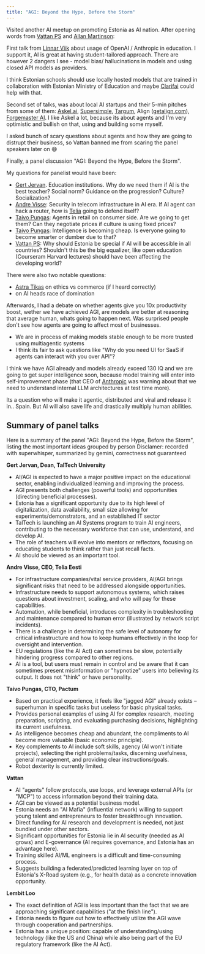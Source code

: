 ```yaml
---
title: "AGI: Beyond the Hype, Before the Storm"
---
```

Visited another AI meetup on promoting Estonia as AI nation. After opening words from [](https://www.linkedin.com/in/ACoAACYD-BoBz1_dPvItXFafnO8EQ2fy3aGs78g)[Vattan PS](https://www.linkedin.com/in/vattan/) and [](https://www.linkedin.com/in/ACoAAAACUqYBhX9H-zK4-h5M2aOW3vpaeJonk6E)[Allan Martinson](https://www.linkedin.com/in/allanmartinson/):  
  
First talk from [](https://www.linkedin.com/in/ACoAAAEmdswBnW8YpFLMVw-7_4SdKxHQiB7wCBQ)[Linnar Viik](https://www.linkedin.com/in/linnarviik/) about usage of OpenAI / Anthropic in education. I support it, AI is great at having student-tailored approach. There are however 2 dangers I see - model bias/ hallucinations in models and using closed API models as providers.  
  
I think Estonian schools should use locally hosted models that are trained in collaboration with Estonian Ministry of Education and maybe [Clarifai](https://www.linkedin.com/company/clarifai/) could help with that.  
  
Second set of talks, was about local AI startups and their 5-min pitches from some of them: [Askel.ai](https://www.linkedin.com/company/askel-ai/), [Supersimple](https://www.linkedin.com/company/gosupersimple/), [Targum](https://www.linkedin.com/company/targumai/), Align ([getalign.com](http://getalign.com/)), [Forgemaster AI](https://www.linkedin.com/company/forgemasterai/). I like Askel a lot, because its about agents and I'm very optimistic and bullish on that, using and building some myself.  
  
I asked bunch of scary questions about agents and how they are going to distrupt their business, so Vattan banned me from scaring the panel speakers later on 😅  
  
Finally, a panel discussion "AGI: Beyond the Hype, Before the Storm".  

<!--truncate-->

My questions for panelist would have been:  
  
- [](https://www.linkedin.com/in/ACoAAABhrcQBL5eCpcaYR4-0qFWEJSzPFtR0amQ)[Gert Jervan](https://www.linkedin.com/in/gertjervan/). Education institutions. Why do we need them if AI is the best teacher? Social norm? Guidance on the progression? Culture? Socialization?  
- [](https://www.linkedin.com/in/ACoAAAHxbzEB8cmCUnTi4mtNtJSp1zQ7Lh4eFh4)[Andre Visse](https://www.linkedin.com/in/andre-visse-cto/): Security in telecom infrastructure in AI era. If AI agent can hack a router, how is [Telia](https://www.linkedin.com/company/teliacompany/) going to defend itself?  
- [](https://www.linkedin.com/in/ACoAABS0r4wBUv5UT0op6twfmCKHQkfudFMQ8w0)[Taivo Pungas](https://www.linkedin.com/in/pungas/): Agents in retail on consumer side. Are we going to get them? Can they negotiate prices if culture is using fixed prices?  
- [](https://www.linkedin.com/in/ACoAABS0r4wBUv5UT0op6twfmCKHQkfudFMQ8w0)[Taivo Pungas](https://www.linkedin.com/in/pungas/): Intelligence is becoming cheap. Is everyone going to become smarter or dumber due to that?  
- [](https://www.linkedin.com/in/ACoAACYD-BoBz1_dPvItXFafnO8EQ2fy3aGs78g)[Vattan PS](https://www.linkedin.com/in/vattan/): Why should Estonia be special if AI will be accessible in all countries? Shouldn't this be the big equalizer, like open education (Courseram Harvard lectures) should have been affecting the developing world?  
  
There were also two notable questions:  
- [](https://www.linkedin.com/in/ACoAACZrVv0BT8Ra7Q390rXa1KGF2RLMMJ7qnWA)[Astra Tikas](https://www.linkedin.com/in/astratikas/) on ethics vs commerce (if I heard correctly)  
- on AI heads race of domination  
  
Afterwards, I had a debate on whether agents give you 10x productivity boost, wether we have achieved AGI, are models are better at reasoning that average human, whats going to happen next. Was surprised people don't see how agents are going to affect most of businesses.  
  
- We are in process of making models stable enough to be more trusted using multiagentic systems  
- I think its fair to ask questions like "Why do you need UI for SaaS if agents can interact with you over API"?  
  
I think we have AGI already and models already exceed 130 IQ and we are going to get super intelligence soon, because model training will enter into self-improvement phase (that CEO of [Anthropic](https://www.linkedin.com/company/anthropicresearch/) was warning about that we need to understand internal LLM architectures at test time more).  
  
Its a question who will make it agentic, distributed and viral and release it in.. Spain. But AI will also save life and drastically multiply human abilities.


## Summary of panel talks

Here is a summary of the panel "AGI: Beyond the Hype, Before the Storm", listing the most important ideas grouped by person
Disclamer: recorded with superwhisper, summarized by gemini, correctness not guaranteed

**Gert Jervan, Dean, TalTech University**
- AI/AGI is expected to have a major positive impact on the educational sector, enabling individualized learning and improving the process.
- AGI presents both challenges (powerful tools) and opportunities (directing beneficial processes).
- Estonia has a significant opportunity due to its high level of digitalization, data availability, small size allowing for experiments/demonstrators, and an established IT sector
- TalTech is launching an AI Systems program to train AI engineers, contributing to the necessary workforce that can use, understand, and develop AI.
- The role of teachers will evolve into mentors or reflectors, focusing on educating students to think rather than just recall facts.
- AI should be viewed as an important tool.

**Andre Visse, CEO, Telia Eesti**
- For infrastructure companies/vital service providers, AI/AGI brings significant risks that need to be addressed alongside opportunities.
- Infrastructure needs to support autonomous systems, which raises questions about investment, scaling, and who will pay for these capabilities.
- Automation, while beneficial, introduces complexity in troubleshooting and maintenance compared to human error (illustrated by network script incidents).
- There is a challenge in determining the safe level of autonomy for critical infrastructure and how to keep humans effectively in the loop for oversight and intervention.
- EU regulations (like the AI Act) can sometimes be slow, potentially hindering progress compared to other regions.
- AI is a tool, but users must remain in control and be aware that it can sometimes present misinformation or "hypnotize" users into believing its output. It does not "think" or have personality.
    

**Taivo Pungas, CTO, Pactum**
- Based on practical experience, it feels like "jagged AGI" already exists – superhuman in specific tasks but useless for basic physical tasks.
- Provides personal examples of using AI for complex research, meeting preparation, scripting, and evaluating purchasing decisions, highlighting its current usefulness.
- As intelligence becomes cheap and abundant, the compliments to AI become more valuable (basic economic principle).
- Key complements to AI include soft skills, agency (AI won't initiate projects), selecting the right problems/tasks, discerning usefulness, general management, and providing clear instructions/goals.
- Robot dexterity is currently limited.

**Vattan**
- AI "agents" follow protocols, use loops, and leverage external APIs (or "MCP") to access information beyond their training data.
- AGI can be viewed as a potential business model.
- Estonia needs an "AI Mafia" (influential network) willing to support young talent and entrepreneurs to foster breakthrough innovation.
- Direct funding for AI research and development is needed, not just bundled under other sectors.
- Significant opportunities for Estonia lie in AI security (needed as AI grows) and E-governance (AI requires governance, and Estonia has an advantage here).
- Training skilled AI/ML engineers is a difficult and time-consuming process.
- Suggests building a federated/predicted learning layer on top of Estonia's X-Road system (e.g., for health data) as a concrete innovation opportunity.

**Lembit Loo**
- The exact definition of AGI is less important than the fact that we are approaching significant capabilities ("at the finish line").
- Estonia needs to figure out how to effectively utilize the AGI wave through cooperation and partnerships.
- Estonia has a unique position: capable of understanding/using technology (like the US and China) while also being part of the EU regulatory framework (like the AI Act).